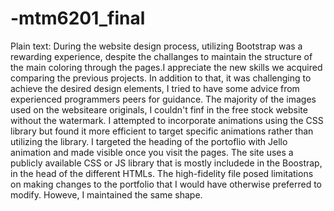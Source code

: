 # -mtm6201_final

Plain text:
During the website design process, utilizing Bootstrap was a rewarding experience, despite the challanges to maintain the structure of the main coloring through the pages.I appreciate the new skills we acquired comparing the previous projects. In addition to that, it was challenging to achieve the desired design elements, I tried to have some  advice from  experienced programmers peers for guidance. The majority of the images used on the websiteare originals, I couldn't finf in the free stock website without the watermark.
I attempted to incorporate animations using the CSS library but found it more efficient to target specific animations rather than utilizing the library. I targeted the heading of the portoflio with Jello animation and made visible once you visit the pages.
The site uses a publicly available CSS or JS library that is mostly includede in the Boostrap, in the head of the different HTMLs.
The high-fidelity file posed limitations on making changes to the portfolio that I would have otherwise preferred to modify. Howeve, I maintained the same shape.
